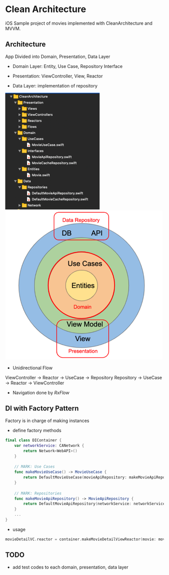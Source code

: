 Clean Architecture
===
iOS Sample project of movies implemented with CleanArchitecture and MVVM.

Architecture
---

App Divided into Domain, Presentation, Data Layer

* Domain Layer: Entity, Use Case, Repository Interface

* Presentation: ViewController, View, Reactor

* Data Layer: implementation of repository

<img src="README_FILES/folder.png" width="300"> <img src="README_FILES/CleanArchitecture.png" width="500">


* Unidirectional Flow

ViewController -> Reactor -> UseCase -> Repository 
Repository -> UseCase -> Reactor -> ViewController
                        
* Navigation done by *RxFlow*


DI with Factory Pattern
---
Factory is in charge of making instances
 
* define factory methods

~~~swift
final class DIContainer {
    var networkService: CANetwork {
        return Network<WebAPI>()
    }

    // MARK: Use Cases
    func makeMovieUseCase() -> MovieUseCase {
        return DefaultMovieUseCase(movieApiRepository: makeMovieApiRepository())
    }

    // MARK: Repositories
    func makeMovieApiRepository() -> MovieApiRepository {
        return DefaultMovieApiRepository(networkService: networkService)
    }
    ...
}

~~~

* usage

~~~swift
movieDetailVC.reactor = container.makeMovieDetailViewReactor(movie: movie)
~~~

TODO
---
* add test codes to each domain, presentation, data layer
